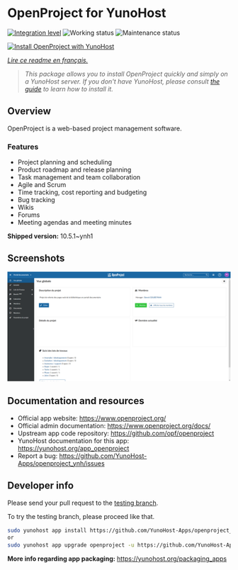<!--
N.B.: This README was automatically generated by https://github.com/YunoHost/apps/tree/master/tools/README-generator
It shall NOT be edited by hand.
-->

# OpenProject for YunoHost

[![Integration level](https://dash.yunohost.org/integration/openproject.svg)](https://dash.yunohost.org/appci/app/openproject) ![Working status](https://ci-apps.yunohost.org/ci/badges/openproject.status.svg) ![Maintenance status](https://ci-apps.yunohost.org/ci/badges/openproject.maintain.svg)

[![Install OpenProject with YunoHost](https://install-app.yunohost.org/install-with-yunohost.svg)](https://install-app.yunohost.org/?app=openproject)

*[Lire ce readme en français.](./README_fr.md)*

> *This package allows you to install OpenProject quickly and simply on a YunoHost server.
If you don't have YunoHost, please consult [the guide](https://yunohost.org/#/install) to learn how to install it.*

## Overview

OpenProject is a web-based project management software.

### Features

- Project planning and scheduling
- Product roadmap and release planning
- Task management and team collaboration
- Agile and Scrum
- Time tracking, cost reporting and budgeting
- Bug tracking
- Wikis
- Forums
- Meeting agendas and meeting minutes


**Shipped version:** 10.5.1~ynh1

## Screenshots

![Screenshot of OpenProject](./doc/screenshots/screenshot1.png)

## Documentation and resources

* Official app website: <https://www.openproject.org/>
* Official admin documentation: <https://www.openproject.org/docs/>
* Upstream app code repository: <https://github.com/opf/openproject>
* YunoHost documentation for this app: <https://yunohost.org/app_openproject>
* Report a bug: <https://github.com/YunoHost-Apps/openproject_ynh/issues>

## Developer info

Please send your pull request to the [testing branch](https://github.com/YunoHost-Apps/openproject_ynh/tree/testing).

To try the testing branch, please proceed like that.

``` bash
sudo yunohost app install https://github.com/YunoHost-Apps/openproject_ynh/tree/testing --debug
or
sudo yunohost app upgrade openproject -u https://github.com/YunoHost-Apps/openproject_ynh/tree/testing --debug
```

**More info regarding app packaging:** <https://yunohost.org/packaging_apps>
